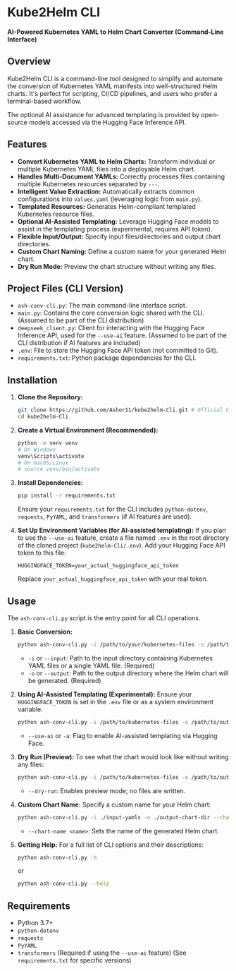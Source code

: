 # Kube2Helm CLI

**AI-Powered Kubernetes YAML to Helm Chart Converter (Command-Line Interface)**

## Overview

Kube2Helm CLI is a command-line tool designed to simplify and automate the conversion of Kubernetes YAML manifests into well-structured Helm charts. It's perfect for scripting, CI/CD pipelines, and users who prefer a terminal-based workflow.

The optional AI assistance for advanced templating is provided by open-source models accessed via the Hugging Face Inference API.

## Features

-   **Convert Kubernetes YAML to Helm Charts:** Transform individual or multiple Kubernetes YAML files into a deployable Helm chart.
-   **Handles Multi-Document YAMLs:** Correctly processes files containing multiple Kubernetes resources separated by `---`.
-   **Intelligent Value Extraction:** Automatically extracts common configurations into `values.yaml` (leveraging logic from `main.py`).
-   **Templated Resources:** Generates Helm-compliant templated Kubernetes resource files.
-   **Optional AI-Assisted Templating:** Leverage Hugging Face models to assist in the templating process (experimental, requires API token).
-   **Flexible Input/Output:** Specify input files/directories and output chart directories.
-   **Custom Chart Naming:** Define a custom name for your generated Helm chart.
-   **Dry Run Mode:** Preview the chart structure without writing any files.

## Project Files (CLI Version)

-   `ash-conv-cli.py`: The main command-line interface script.
-   `main.py`: Contains the core conversion logic shared with the CLI. (Assumed to be part of the CLI distribution)
-   `deepseek_client.py`: Client for interacting with the Hugging Face Inference API, used for the `--use-ai` feature. (Assumed to be part of the CLI distribution if AI features are included)
-   `.env`: File to store the Hugging Face API token (not committed to Git).
-   `requirements.txt`: Python package dependencies for the CLI.

## Installation

1.  **Clone the Repository:**
    ```bash
    git clone https://github.com/Ashor11/kube2helm-Cli.git # Official CLI Repository URL
    cd kube2helm-Cli
    ```

2.  **Create a Virtual Environment (Recommended):**
    ```bash
    python -m venv venv
    # On Windows
    venv\Scripts\activate
    # On macOS/Linux
    # source venv/bin/activate
    ```

3.  **Install Dependencies:**
    ```bash
    pip install -r requirements.txt
    ```
    Ensure your `requirements.txt` for the CLI includes `python-dotenv`, `requests`, `PyYAML`, and `transformers` (if AI features are used).

4.  **Set Up Environment Variables (for AI-assisted templating):**
    If you plan to use the `--use-ai` feature, create a file named `.env` in the root directory of the cloned project (`kube2helm-Cli/.env`).
    Add your Hugging Face API token to this file:
    ```
    HUGGINGFACE_TOKEN=your_actual_huggingface_api_token
    ```
    Replace `your_actual_huggingface_api_token` with your real token.

## Usage

The `ash-conv-cli.py` script is the entry point for all CLI operations.

1.  **Basic Conversion:**
    ```bash
    python ash-conv-cli.py -i /path/to/your/kubernetes-files -o /path/to/your/helm-chart
    ```
    -   `-i` or `--input`: Path to the input directory containing Kubernetes YAML files or a single YAML file. (Required)
    -   `-o` or `--output`: Path to the output directory where the Helm chart will be generated. (Required)

2.  **Using AI-Assisted Templating (Experimental):**
    Ensure your `HUGGINGFACE_TOKEN` is set in the `.env` file or as a system environment variable.
    ```bash
    python ash-conv-cli.py -i /path/to/kubernetes-files -o /path/to/output/chart --use-ai
    ```
    -   `--use-ai` or `-a`: Flag to enable AI-assisted templating via Hugging Face.

3.  **Dry Run (Preview):**
    To see what the chart would look like without writing any files:
    ```bash
    python ash-conv-cli.py -i /path/to/kubernetes-files -o /path/to/output/chart --dry-run
    ```
    -   `--dry-run`: Enables preview mode; no files are written.

4.  **Custom Chart Name:**
    Specify a custom name for your Helm chart:
    ```bash
    python ash-conv-cli.py -i ./input-yamls -o ./output-chart-dir --chart-name my-custom-chart
    ```
    -   `--chart-name <name>`: Sets the name of the generated Helm chart.

5.  **Getting Help:**
    For a full list of CLI options and their descriptions:
    ```bash
    python ash-conv-cli.py -h
    ```
    or
    ```bash
    python ash-conv-cli.py --help
    ```

## Requirements

-   Python 3.7+
-   `python-dotenv`
-   `requests`
-   `PyYAML`
-   `transformers` (Required if using the `--use-ai` feature)
    (See `requirements.txt` for specific versions)
